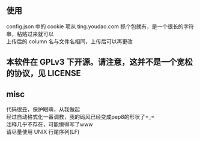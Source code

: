 ## 使用
config.json 中的 cookie 项从 ting.youdao.com 抓个包就有，是一个很长的字符串，粘贴过来就可以  
上传后的 column 名与文件名相同，上传后可以再更改  

## 本软件在 GPLv3 下开源。请注意，这并不是一个宽松的协议，见 LICENSE

## misc
代码很丑，保护眼睛，从我做起  
经过自动格式化一番调教，我的码风已经变成pep8的形状了=_=  
注释几乎不存在，可能懒得写了www  
请尽量使用 UNIX 行尾序列(LF)
